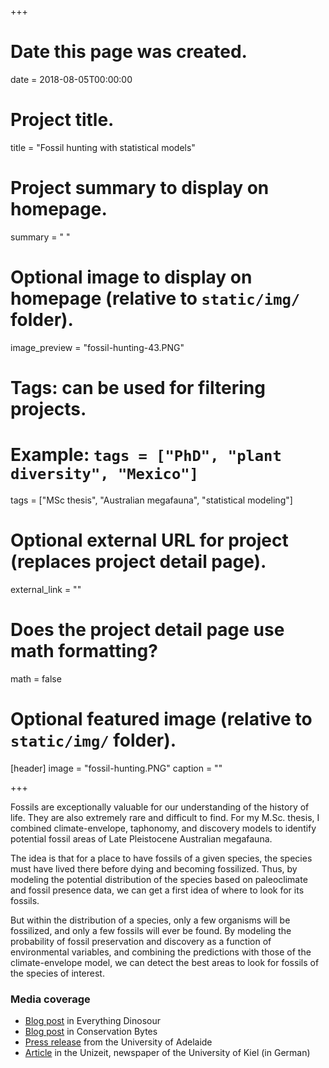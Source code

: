 +++
# Date this page was created.
date = 2018-08-05T00:00:00

# Project title.
title = "Fossil hunting with statistical models"

# Project summary to display on homepage.
summary = " "

# Optional image to display on homepage (relative to `static/img/` folder).
image_preview = "fossil-hunting-43.PNG"

# Tags: can be used for filtering projects.
# Example: `tags = ["PhD", "plant diversity", "Mexico"]`
tags = ["MSc thesis", "Australian megafauna", "statistical modeling"]

# Optional external URL for project (replaces project detail page).
external_link = ""

# Does the project detail page use math formatting?
math = false

# Optional featured image (relative to `static/img/` folder).
[header]
image = "fossil-hunting.PNG"
caption = ""

+++

Fossils are exceptionally valuable for our understanding of the history of life. They are also extremely rare and difficult to find. For my M.Sc. thesis, I combined climate-envelope, taphonomy, and discovery models to identify potential fossil areas of Late Pleistocene Australian megafauna. 

The idea is that for a place to have fossils of a given species, the species must have lived there before dying and becoming fossilized. Thus, by modeling the potential distribution of the species based on paleoclimate and fossil presence data, we can get a first idea of where to look for its fossils. 

But within the distribution of a species, only a few organisms will be fossilized, and only a few fossils will ever be found. By modeling the probability of fossil preservation and discovery as a function of environmental variables, and combining the predictions with those of the climate-envelope model, we can detect the best areas to look for fossils of the species of interest. 

### Media coverage

* [Blog post](http://blog.everythingdinosaur.co.uk/blog/_archives/2016/04/08) in Everything Dinosour
* [Blog post](https://conservationbytes.com/2016/03/30/how-to-find-fossils/) in Conservation Bytes
* [Press release](https://www.adelaide.edu.au/news/news84042.html) from the University of Adelaide
* [Article](http://www.uni-kiel.de/unizeit/index.php?bid=870502) in the Unizeit, newspaper of the University of Kiel (in German)


